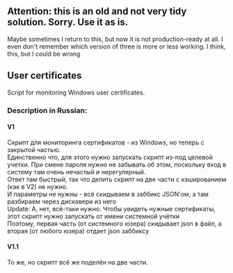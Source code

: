 ## Attention: this is an old and not very tidy solution. Sorry. Use it as is.

Maybe sometimes I return to this, but now it is not production-ready at all. I even don't remember which version of three is more or less working. I think, this, but I could be wrong


## User certificates

Script for monitoring Windows user certificates.


### Description in Russian:

#### V1
Скрипт для мониторинга сертификатов - из Windows, но теперь с закрытой частью.<br>
Единственно что, для этого нужно запускать скрипт из-под целевой учетки. При смене пароля нужно не забывать об этом, поскольку вход в систему там очень нечастый и нерегулярный.<br>
Ответ там быстрый, так что делить скрипт на две части с кэшированием (как в V2) не нужно.<br>
И параметры не нужны - всё скидываем в заббикс JSON'ом, а там разбираем через дискавери из него<br>
Update: А, нет, всё-таки нужно. Чтобы увидеть нужные сертификаты, этот скрипт нужно запускать от имени системной учётки<br>
Поэтому, первая часть (от системного юзера) скидывает json в файл, а вторая (от любого юзера) отдает json заббиксу

#### V1.1
То же, но скрипт всё же поделён на две части.

